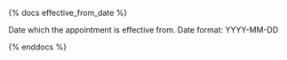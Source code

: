 {% docs effective_from_date %}

Date which the appointment is effective from. Date format: YYYY-MM-DD

{% enddocs %}
